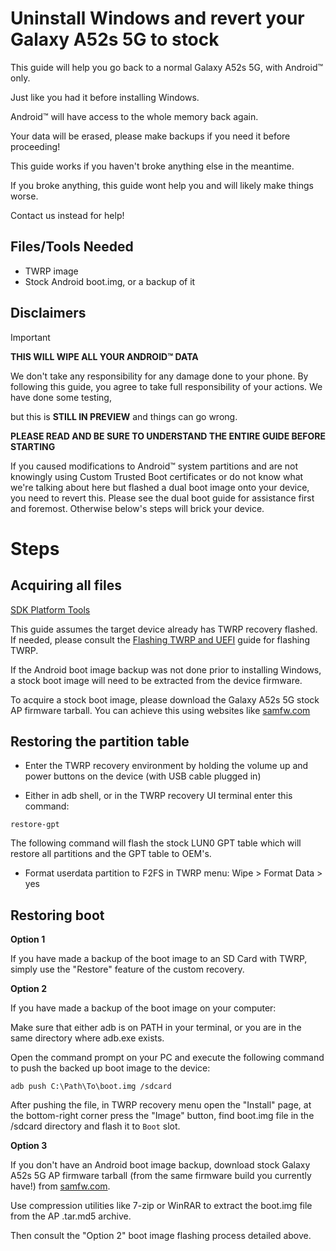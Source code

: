 # Uninstall Windows and revert your Galaxy A52s 5G to stock

This guide will help you go back to a normal Galaxy A52s 5G, with Android™ only.

Just like you had it before installing Windows.

Android™ will have access to the whole memory back again.

Your data will be erased, please make backups if you need it before proceeding!

This guide works if you haven't broke anything else in the meantime.

If you broke anything, this guide wont help you and will likely make things worse.

Contact us instead for help!

## Files/Tools Needed

- TWRP image
- Stock Android boot.img, or a backup of it

## Disclaimers

> [!IMPORTANT]
> **THIS WILL WIPE ALL YOUR ANDROID™ DATA**
>
> We don't take any responsibility for any damage done to your phone. By following this guide, you agree to take full responsibility of your actions. We have done some testing,
>
> but this is **STILL IN PREVIEW** and things can go wrong.

**PLEASE READ AND BE SURE TO UNDERSTAND THE ENTIRE GUIDE BEFORE STARTING**

If you caused modifications to Android™ system partitions and are not knowingly using Custom Trusted Boot certificates or do not know what we're talking about here but flashed a dual boot image onto your device, you need to revert this. Please see the dual boot guide for assistance first and foremost. Otherwise below's steps will brick your device.

# Steps

## Acquiring all files

[SDK Platform Tools](https://developer.android.com/tools/releases/platform-tools)

This guide assumes the target device already has TWRP recovery flashed. If needed, please consult the [Flashing TWRP and UEFI](../Flash-UEFI-TWRP.md) guide for flashing TWRP.

If the Android boot image backup was not done prior to installing Windows, a stock boot image will need to be extracted from the device firmware.

To acquire a stock boot image, please download the Galaxy A52s 5G stock AP firmware tarball. You can achieve this using websites like [samfw.com](https://samfw.com)

## Restoring the partition table

- Enter the TWRP recovery environment by holding the volume up and power buttons on the device (with USB cable plugged in)

- Either in adb shell, or in the TWRP recovery UI terminal enter this command:

```batch
restore-gpt
```

The following command will flash the stock LUN0 GPT table which will restore all partitions and the GPT table to OEM's.

- Format userdata partition to F2FS in TWRP menu: Wipe > Format Data > yes

## Restoring boot

**Option 1**

If you have made a backup of the boot image to an SD Card with TWRP, simply use the "Restore" feature of the custom recovery.

**Option 2**

If you have made a backup of the boot image on your computer:

Make sure that either adb is on PATH in your terminal, or you are in the same directory where adb.exe exists.

Open the command prompt on your PC and execute the following command to push the backed up boot image to the device:

```batch
adb push C:\Path\To\boot.img /sdcard
```

After pushing the file, in TWRP recovery menu open the "Install" page, at the bottom-right corner press the "Image" button,
find boot.img file in the /sdcard directory and flash it to `Boot` slot.

**Option 3**

If you don't have an Android boot image backup, download stock Galaxy A52s 5G AP firmware tarball (from the same firmware build you currently have!) from [samfw.com](https://samfw.com).

Use compression utilities like 7-zip or WinRAR to extract the boot.img file from the AP .tar.md5 archive.

Then consult the "Option 2" boot image flashing process detailed above.

